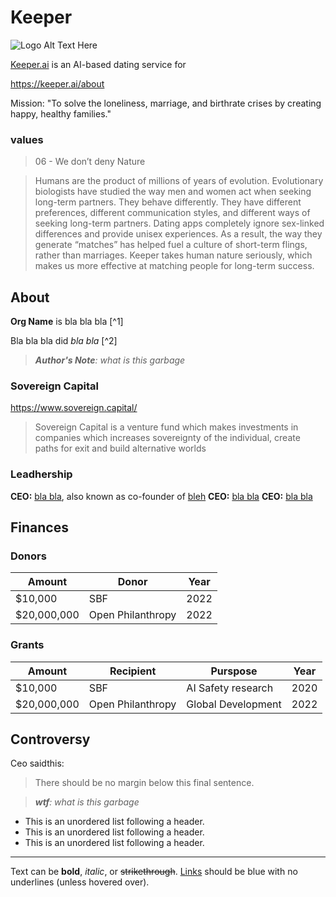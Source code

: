 # Keeper

![Logo Alt Text Here](https://upload.wikimedia.org/wikipedia/commons/thumb/9/9e/Picea_abies_shoot_with_buds%2C_Sogndal%2C_Norway.jpg/240px-Picea_abies_shoot_with_buds%2C_Sogndal%2C_Norway.jpg)

[Keeper.ai](https://keeper.a) is an AI-based dating service for 


https://keeper.ai/about

Mission: "To solve the loneliness, marriage, and birthrate crises by creating happy, healthy families."


###  values

>06 - We don’t deny Nature

>Humans are the product of millions of years of evolution. Evolutionary biologists have studied the way men and women act when seeking long-term partners. They behave differently. They have different preferences, different communication styles, and different ways of seeking long-term partners. Dating apps completely ignore sex-linked differences and provide unisex experiences. As a result, the way they generate “matches” has helped fuel a culture of short-term flings, rather than marriages. Keeper takes human nature seriously, which makes us more effective at matching people for long-term success.

## About

**Org Name** is bla bla bla [^1]

Bla bla bla did _bla bla_ [^2]

> ***Author's Note**: what is this garbage*

### Sovereign Capital

https://www.sovereign.capital/

>Sovereign Capital is a venture fund which makes investments in companies which increases sovereignty of the individual, create paths for exit and build alternative worlds
 
 
### Leadhership

**CEO:** [bla bla](), also known as co-founder of [bleh]()
**CEO:** [bla bla]()
**CEO:** [bla bla]()

## Finances

### Donors

| Amount        | Donor               | Year |
| ------------- | ------------------- | ---- |
| $10,000       | SBF                 | 2022 |
| $20,000,000   | Open Philanthropy   | 2022 |



### Grants

| Amount        | Recipient           | Purspose           | Year |
| ------------- | ------------------- | ------------------ | ---- |
| $10,000       | SBF                 | AI Safety research | 2020 |
| $20,000,000   | Open Philanthropy   | Global Development | 2022 |




## Controversy

Ceo saidthis:
> There should be no margin below this final sentence.

> _**wtf**: what is this garbage_


* This is an unordered list following a header.
* This is an unordered list following a header.
* This is an unordered list following a header.


---

Text can be **bold**, _italic_, or ~~strikethrough~~. [Links](https://gohugo.io) should be blue with no underlines (unless hovered over).



